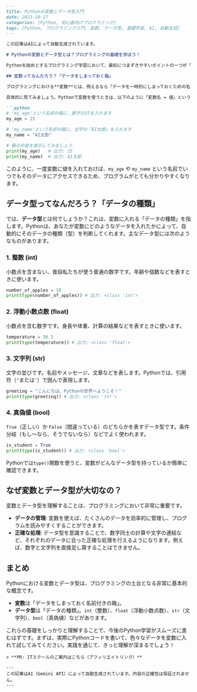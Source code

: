 ```markdown
---
title: Pythonの変数とデータ型入門
date: 2023-10-27
categories: [Python, 初心者向けプログラミング]
tags: [Python, プログラミング入門, 変数, データ型, 基礎学習, AI, 自動生成]
---

この記事はAIによって自動生成されています。

# Pythonの変数とデータ型とは？プログラミングの基礎を学ぼう！

Pythonを始めとするプログラミング学習において、最初につまずきやすいポイントの一つが「変数」と「データ型」かもしれません。でも安心してください！この二つの概念は、プログラミングの文章を書く上で欠かせない「言葉のルール」のようなものです。この記事では、プログラミング初心者の方でも理解しやすいように、Pythonにおける変数とデータ型の基礎をわかりやすく解説していきます。

## 変数ってなんだろう？「データをしまっておく箱」

プログラミングにおける**変数**とは、例えるなら「データを一時的にしまっておくための名前付きの箱」のようなものです。計算した結果や、ユーザーが入力した情報などを、この箱に入れておくことで、後からその情報を使ったり、変更したりすることができます。

具体的に見てみましょう。Pythonで変数を使うときは、以下のように「変数名 = 値」という形で書きます。

```python
# 'my_age'という名前の箱に、数字の25を入れます
my_age = 25 

# 'my_name'という名前の箱に、文字の「AI太郎」を入れます
my_name = "AI太郎"

# 箱の中身を表示してみましょう
print(my_age)   # 出力: 25
print(my_name)  # 出力: AI太郎
```

このように、一度変数に値を入れておけば、`my_age` や `my_name` という名前でいつでもそのデータにアクセスできるため、プログラムがとても分かりやすくなります。

## データ型ってなんだろう？「データの種類」

では、**データ型**とは何でしょうか？これは、変数に入れる「データの種類」を指します。Pythonは、あなたが変数にどのようなデータを入れたかによって、自動的にそのデータの種類（型）を判断してくれます。主なデータ型には次のようなものがあります。

### 1. 整数 (int)
小数点を含まない、普段私たちが使う普通の数字です。年齢や個数などを表すときに使います。

```python
number_of_apples = 10
print(type(number_of_apples)) # 出力: <class 'int'>
```

### 2. 浮動小数点数 (float)
小数点を含む数字です。身長や体重、計算の結果などを表すときに使います。

```python
temperature = 36.5
print(type(temperature)) # 出力: <class 'float'>
```

### 3. 文字列 (str)
文字の並びです。名前やメッセージ、文章などを表します。Pythonでは、引用符（`"`または`'`）で囲んで表現します。

```python
greeting = "こんにちは、Pythonの世界へようこそ！"
print(type(greeting)) # 出力: <class 'str'>
```

### 4. 真偽値 (bool)
`True`（正しい）か `False`（間違っている）のどちらかを表すデータ型です。条件分岐（もし〜なら、そうでないなら）などでよく使われます。

```python
is_student = True
print(type(is_student)) # 出力: <class 'bool'>
```

Pythonでは`type()`関数を使うと、変数がどんなデータ型を持っているか簡単に確認できます。

## なぜ変数とデータ型が大切なの？

変数とデータ型を理解することは、プログラミングにおいて非常に重要です。
*   **データの管理**: 変数を使えば、たくさんのデータを効率的に管理し、プログラムを読みやすくすることができます。
*   **正確な処理**: データ型を意識することで、数字同士の計算や文字の連結など、それぞれのデータに合った正確な処理を行えるようになります。例えば、数字と文字列を直接足し算することはできません。

## まとめ

Pythonにおける変数とデータ型は、プログラミングの土台となる非常に基本的な概念です。
*   **変数**は「データをしまっておく名前付きの箱」。
*   **データ型**は「データの種類」。`int`（整数）、`float`（浮動小数点数）、`str`（文字列）、`bool`（真偽値）などがあります。

これらの基礎をしっかりと理解することで、今後のPython学習がスムーズに進むはずです。まずは、実際にPythonコードを書いて、色々なデータを変数に入れて試してみてください。実践を通じて、きっと理解が深まるでしょう！
```
> **PR: ITスクールのご案内はこちら（アフィリエイトリンク）**

---
この記事はAI（Gemini API）によって自動生成されています。内容の正確性は保証されません。
---
